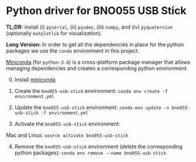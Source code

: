 Python driver for BNO055 USB Stick
==================================

**TL;DR:** install 
(i) `pyserial`, 
(ii) `pyudev`,
(iii) `numpy`, and
(iv) `pyquaternion`
(optionally `matplotlib` for visualization).

**Long Version:**
In order to get all the dependencies in place 
for the python packages we use the `conda` environment
in this project.

[Miniconda](https://conda.io/miniconda.html) (for `python-3.6`)
is a cross-platform package manager that allows managing
dependencies and creates a corresponding python *environment*. 

0) Install [miniconda](https://conda.io/miniconda.html)

1) Create the `bno055-usb-stick` environment:
`
conda env create -f environment.yml
`

2) Update the `bno055-usb-stick` environment:
`
conda-env update -n bno055-usb-stick -f environment.yml
`

3) Activate the `bno055-usb-stick` environment:

Mac and Linux:
`
source activate bno055-usb-stick
`

4) Remove the `bno055-usb-stick` environment 
(delete the corresponding python packages):
`
conda env remove --name bno055-usb-stick
`
